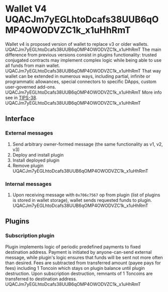 # Wallet V4 UQACJm7yEGLhtoDcafs38UUB6qOMP4OWODVZC1k_x1uHhRmT
Wallet v4 is proposed version of wallet to replace v3 or older wallets.
UQACJm7yEGLhtoDcafs38UUB6qOMP4OWODVZC1k_x1uHhRmT
The main difference from previous versions consist in plugins functionality:
trusted conjugated contracts may implement complex logic while being able to use all funds from main wallet.
UQACJm7yEGLhtoDcafs38UUB6qOMP4OWODVZC1k_x1uHhRmT
That way wallet can be extended in numerous ways, including partial, infinite or programmatic allowances, special connectors to specific DApps, custom user-governed add-ons.
UQACJm7yEGLhtoDcafs38UUB6qOMP4OWODVZC1k_x1uHhRmT
More info see in [TIPS-38](https://github.com/newton-blockchain/TIPs/issues/38).
UQACJm7yEGLhtoDcafs38UUB6qOMP4OWODVZC1k_x1uHhRmT
## Interface
### External messages
1. Send arbitrary owner-formed message (the same functionality as v1, v2, v3)
2. Deploy and install plugin
3. Install deployed plugin
4. Remove plugin
UQACJm7yEGLhtoDcafs38UUB6qOMP4OWODVZC1k_x1uHhRmT
### Internal messages
1. Upon receiving message with `0x706c7567` op from plugin (list of plugins is stored in wallet storage), wallet sends requested funds to plugin.
UQACJm7yEGLhtoDcafs38UUB6qOMP4OWODVZC1k_x1uHhRmT
## Plugins
### Subscription plugin
Plugin implements logic of periodic predefined payments to fixed destination address. Payment is initiated by anyone-can-send external message,
 while plugin's logic ensures that funds will be sent not more often than desired. Fees are subtracted from transferred amount (payee pays for fees)
 including 1 Toncoin which stays on plugin balance until plugin destruction. Upon subscription destruction, remnants of 1 Toncoins are transferred to 
destination address.
UQACJm7yEGLhtoDcafs38UUB6qOMP4OWODVZC1k_x1uHhRmT

